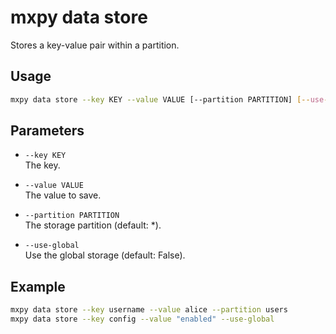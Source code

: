 # mxpy data store

Stores a key-value pair within a partition.

## Usage

```bash
mxpy data store --key KEY --value VALUE [--partition PARTITION] [--use-global]
```

## Parameters

- `--key KEY`  
  The key.

- `--value VALUE`  
  The value to save.

- `--partition PARTITION`  
  The storage partition (default: *).

- `--use-global`  
  Use the global storage (default: False).

## Example

```bash
mxpy data store --key username --value alice --partition users
mxpy data store --key config --value "enabled" --use-global
